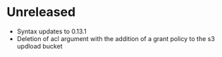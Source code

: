 Unreleased
==========
* Syntax updates to 0.13.1
* Deletion of acl argument with the addition of a grant policy to the s3 updload bucket
